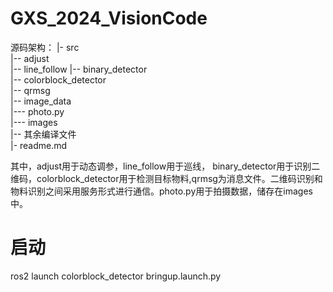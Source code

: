 # GXS_2024_VisionCode
源码架构：
|- src  
|-- adjust  
|-- line_follow
|-- binary_detector  
|-- colorblock_detector  
|-- qrmsg  
|-- image_data  
|--- photo.py  
|--- images  
|-- 其余编译文件  
|- readme.md  


其中，adjust用于动态调参，line_follow用于巡线， binary_detector用于识别二维码，colorblock_detector用于检测目标物料,qrmsg为消息文件。二维码识别和物料识别之间采用服务形式进行通信。photo.py用于拍摄数据，储存在images中。
# 启动
ros2 launch colorblock_detector bringup.launch.py
